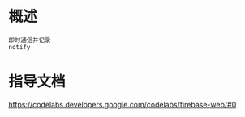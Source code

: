 
# 概述

    即时通信并记录
    notify



# 指导文档

https://codelabs.developers.google.com/codelabs/firebase-web/#0


